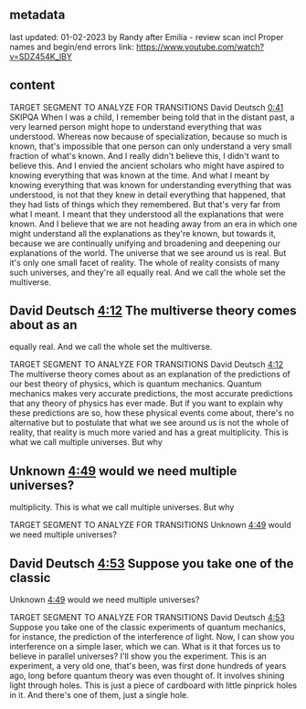 ## metadata
last updated: 01-02-2023 by Randy after Emilia - review scan incl Proper names and begin/end errors
link: https://www.youtube.com/watch?v=SDZ454K_lBY

## content

TARGET SEGMENT TO ANALYZE FOR TRANSITIONS
David Deutsch [0:41](https://www.youtube.com/watch?v=SDZ454K_lBY&t=41) SKIPQA
When I was a child, I remember being told that in the distant past, a very learned person might hope to understand everything that was understood. Whereas now because of specialization, because so much is known, that's impossible that one person can only understand a very small fraction of what's known. And I really didn't believe this, I didn't want to believe this. And I envied the ancient scholars who might have aspired to knowing everything that was known at the time. And what I meant by knowing everything that was known for understanding everything that was understood, is not that they knew in detail everything that happened, that they had lists of things which they remembered. But that's very far from what I meant. I meant that they understood all the explanations that were known. And I believe that we are not heading away from an era in which one might understand all the explanations as they're known, but towards it, because we are continually unifying and broadening and deepening our explanations of the world. The universe that we see around us is real. But it's only one small facet of reality. The whole of reality consists of many such universes, and they're all equally real. And we call the whole set the multiverse.

David Deutsch [4:12](https://www.youtube.com/watch?v=SDZ454K_lBY&t=252) The multiverse theory comes about as an
---
equally real. And we call the whole set the multiverse.

TARGET SEGMENT TO ANALYZE FOR TRANSITIONS
David Deutsch [4:12](https://www.youtube.com/watch?v=SDZ454K_lBY&t=252)
The multiverse theory comes about as an explanation of the predictions of our best theory of physics, which is quantum mechanics. Quantum mechanics makes very accurate predictions, the most accurate predictions that any theory of physics has ever made. But if you want to explain why these predictions are so, how these physical events come about, there's no alternative but to postulate that what we see around us is not the whole of reality, that reality is much more varied and has a great multiplicity. This is what we call multiple universes. But why

Unknown [4:49](https://www.youtube.com/watch?v=SDZ454K_lBY&t=289) would we need multiple universes?
---
multiplicity. This is what we call multiple universes. But why

TARGET SEGMENT TO ANALYZE FOR TRANSITIONS
Unknown [4:49](https://www.youtube.com/watch?v=SDZ454K_lBY&t=289)
would we need multiple universes?

David Deutsch [4:53](https://www.youtube.com/watch?v=SDZ454K_lBY&t=293) Suppose you take one of the classic
---
Unknown [4:49](https://www.youtube.com/watch?v=SDZ454K_lBY&t=289) would we need multiple universes?

TARGET SEGMENT TO ANALYZE FOR TRANSITIONS
David Deutsch [4:53](https://www.youtube.com/watch?v=SDZ454K_lBY&t=293)
Suppose you take one of the classic experiments of quantum mechanics, for instance, the prediction of the interference of light. Now, I can show you interference on a simple laser, which we can. What is it that forces us to believe in parallel universes? I'll show you the experiment. This is an experiment, a very old one, that's been, was first done hundreds of years ago, long before quantum theory was even thought of. It involves shining light through holes. This is just a piece of cardboard with little pinprick holes in it. And there's one of them, just a single hole.